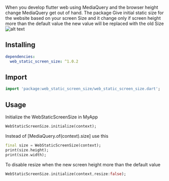 <!--
This README describes the package. If you publish this package to pub.dev,
this README's contents appear on the landing page for your package.

For information about how to write a good package README, see the guide for
[writing package pages](https://dart.dev/guides/libraries/writing-package-pages).

For general information about developing packages, see the Dart guide for
[creating packages](https://dart.dev/guides/libraries/create-library-packages)
and the Flutter guide for
[developing packages and plugins](https://flutter.dev/developing-packages).
-->

When you develop flutter web using MediaQuery and the browser height change MediaQuery get out of hand. The package Give initial static size for the website based on your screen Size and it change only if screen height more than the default value the new value will be replaced with the old Size
![alt text](https://user-images.githubusercontent.com/62440911/104462329-75a45b80-55d6-11eb-9299-68681b20e56b.png)

## Installing

```yaml
dependencies:
  web_static_screen_size: ^1.0.2
```

## Import

```dart
import 'package:web_static_screen_size/web_static_screen_size.dart';
```

## Usage

Initialize the WebStaticScreenSize in MyApp

```dart
WebStaticScreenSize.initialize(context);
```

Instead of [MediaQuery.of(context).size] use this

```dart
final size = WebStaticScreenSize(context);
print(size.height);
print(size.width);
```

To disable resize when the new screen height more than the default value

```dart
WebStaticScreenSize.initialize(context,resize:false);
```
